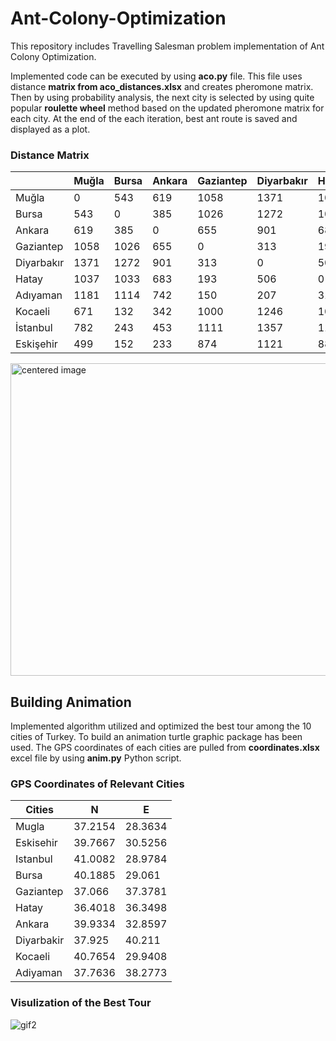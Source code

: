 # Ant-Colony-Optimization
This repository includes Travelling Salesman problem implementation of Ant Colony Optimization.

Implemented code can be executed by using **aco.py** file. This file uses distance **matrix from aco_distances.xlsx** and creates pheromone matrix. Then by using probability analysis, the next city is selected by using quite popular **roulette wheel** method based on the updated pheromone matrix for each city. At the end of the each iteration, best ant route is saved and displayed as a plot.

### Distance Matrix

|            | Muğla | Bursa | Ankara | Gaziantep | Diyarbakır | Hatay | Adıyaman | Kocaeli | İstanbul | Eskişehir |
|------------|-------|-------|--------|-----------|------------|-------|----------|---------|----------|-----------|
| Muğla      | 0     | 543   | 619    | 1058      | 1371       | 1037  | 1181     | 671     | 782      | 499       |
| Bursa      | 543   | 0     | 385    | 1026      | 1272       | 1033  | 1114     | 132     | 243      | 152       |
| Ankara     | 619   | 385   | 0      | 655       | 901        | 683   | 742      | 342     | 453      | 233       |
| Gaziantep  | 1058  | 1026  | 655    | 0         | 313        | 193   | 150      | 1000    | 1111     | 874       |
| Diyarbakır | 1371  | 1272  | 901    | 313       | 0          | 506   | 207      | 1246    | 1357     | 1121      |
| Hatay      | 1037  | 1033  | 683    | 193       | 506        | 0     | 316      | 1028    | 1139     | 881       |
| Adıyaman   | 1181  | 1114  | 742    | 150       | 207        | 316   | 0        | 1087    | 1198     | 962       |
| Kocaeli    | 671   | 132   | 342    | 1000      | 1246       | 1028  | 1087     | 0       | 111      | 214       |
| İstanbul   | 782   | 243   | 453    | 1111      | 1357       | 1139  | 1198     | 111     | 0        | 325       |
| Eskişehir  | 499   | 152   | 233    | 874       | 1121       | 881   | 962      | 214     | 325      | 0         |

<img src="https://user-images.githubusercontent.com/65715006/92313913-0637b300-efc9-11ea-81e4-67a50e9ee397.png" alt="centered image" height="500" width="625"/>

## Building Animation

Implemented algorithm utilized and optimized the best tour among the 10 cities of Turkey. To build an animation turtle graphic package has been used. The GPS coordinates of each cities are pulled from **coordinates.xlsx** excel file by using **anim.py** Python script.

### GPS Coordinates of Relevant Cities
| Cities     | N       | E       |
|------------|---------|---------|
| Mugla      | 37.2154 | 28.3634 |
| Eskisehir  | 39.7667 | 30.5256 |
| Istanbul   | 41.0082 | 28.9784 |
| Bursa      | 40.1885 | 29.061  |
| Gaziantep  | 37.066  | 37.3781 |
| Hatay      | 36.4018 | 36.3498 |
| Ankara     | 39.9334 | 32.8597 |
| Diyarbakir | 37.925  | 40.211  |
| Kocaeli    | 40.7654 | 29.9408 |
| Adiyaman   | 37.7636 | 38.2773 |

### Visulization of the Best Tour

![gif2](https://user-images.githubusercontent.com/65715006/92314360-91677780-efce-11ea-8b36-a9294e7d2906.gif)




